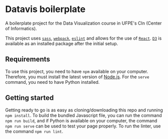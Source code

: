 # Datavis boilerplate

A boilerplate project for the Data Visualization course in UFPE's CIn (Center of Informatics).

This project uses [`sass`](http://sass-lang.com), [`webpack`](http://webpack.github.io), [`eslint`](http://eslint.org) and allows for the use of [`React`](https://facebook.github.io/react/). [`D3`](https://d3js.org) is available as an installed package after the initial setup.

## Requirements

To use this project, you need to have `npm` available on your computer. Therefore, you must install the latest version of [Node.js](https://nodejs.org). For the `serve` command, you need to have Python installed.

## Getting started

Getting ready to go is as easy as cloning/downloading this repo and running `npm install`. To build the bundled Javascript file, you can run the command `npm run build`, and if Python is available on your computer, the command `npm run serve` can be used to test your page properly. To run the linter, use the command `npm run lint`.